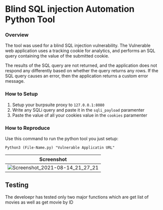 # Blind SQL injection Automation Python Tool

### Overview

The tool was used for a blind SQL injection vulnerability. The Vulnerable web application uses a tracking cookie for analytics, and performs an SQL query containing the value of the submitted cookie.

The results of the SQL query are not returned, and the application does not respond any differently based on whether the query returns any rows. If the SQL query causes an error, then the application returns a custom error message. 


### How to Setup
1. Setup your burpsuite proxy to `127.0.0.1:8080`
2. Write any SQLi query and paste it in the `sqli_payload` paramenter 
3. Paste the value of all your cookies value in the `cookies` paramenter


### How to Reproduce 
Use this command to run the python tool you just setup:

`Python3 (File-Name.py) "Vulnerable Applicatin URL"`


| Screenshot |
|------------|
|![Screenshot_2021-08-14_21_27_21](https://user-images.githubusercontent.com/68829493/129447790-1d2c0f8c-7fd7-4ba4-8f22-ea7a014b6dfc.png)|




## Testing  
The develoepr has tested only  two major functions which are get list of movies as well as get movie by ID 


